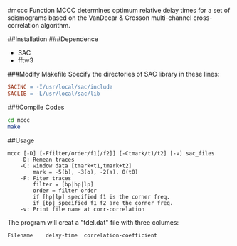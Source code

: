 #mccc
Function MCCC determines optimum relative delay times for a set of seismograms based on the VanDecar & Crosson multi-channel cross-correlation algorithm.

##Installation
###Dependence
* SAC
* fftw3

###Modify Makefile
Specify the directories of SAC library in these lines:
```Makefile
SACINC = -I/usr/local/sac/include
SACLIB = -L/usr/local/sac/lib 
```

###Compile Codes 
```Bash
cd mccc
make
```

##Usage
```
mccc [-D] [-Ffilter/order/f1[/f2]] [-Ctmark/t1/t2] [-v] sac_files
    -D: Remean traces
    -C: window data [tmark+t1,tmark+t2]
        mark = -5(b), -3(o), -2(a), 0(t0)
    -F: Fiter traces
        filter = [bp|hp|lp]
        order = filter order
        if [hp|lp] specified f1 is the corner freq.
        if [bp] specified f1 f2 are the corner freq.
    -v: Print file name at corr-correlation
```
The program will creat a "tdel.dat" file with three columes:

    Filename    delay-time  correlation-coefficient
